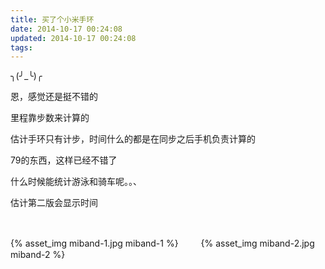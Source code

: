 ```yaml
---
title: 买了个小米手环
date: 2014-10-17 00:24:08
updated: 2014-10-17 00:24:08
tags:
---
```


╮(╯_╰)╭

恩，感觉还是挺不错的

里程靠步数来计算的

估计手环只有计步，时间什么的都是在同步之后手机负责计算的

79的东西，这样已经不错了

什么时候能统计游泳和骑车呢。。、

估计第二版会显示时间

 

{% asset_img miband-1.jpg miband-1 %}
　　
{% asset_img miband-2.jpg miband-2 %}


